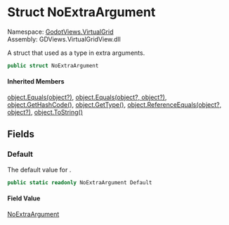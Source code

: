 # <a id="GodotViews_VirtualGrid_NoExtraArgument"></a> Struct NoExtraArgument

Namespace: [GodotViews.VirtualGrid](GodotViews.VirtualGrid.md)  
Assembly: GDViews.VirtualGridView.dll  

A struct that used as a <xref href="System.Void" data-throw-if-not-resolved="false"></xref> type in extra arguments.

```csharp
public struct NoExtraArgument
```

#### Inherited Members

[object.Equals\(object?\)](https://learn.microsoft.com/dotnet/api/system.object.equals\#system\-object\-equals\(system\-object\)), 
[object.Equals\(object?, object?\)](https://learn.microsoft.com/dotnet/api/system.object.equals\#system\-object\-equals\(system\-object\-system\-object\)), 
[object.GetHashCode\(\)](https://learn.microsoft.com/dotnet/api/system.object.gethashcode), 
[object.GetType\(\)](https://learn.microsoft.com/dotnet/api/system.object.gettype), 
[object.ReferenceEquals\(object?, object?\)](https://learn.microsoft.com/dotnet/api/system.object.referenceequals), 
[object.ToString\(\)](https://learn.microsoft.com/dotnet/api/system.object.tostring)

## Fields

### <a id="GodotViews_VirtualGrid_NoExtraArgument_Default"></a> Default

The default value for <xref href="GodotViews.VirtualGrid.NoExtraArgument" data-throw-if-not-resolved="false"></xref>.

```csharp
public static readonly NoExtraArgument Default
```

#### Field Value

 [NoExtraArgument](GodotViews.VirtualGrid.NoExtraArgument.md)

